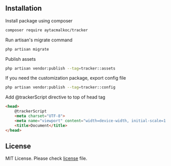## Installation

Install package using composer
```bash
composer require aytacmalkoc/tracker
```

Run artisan's migrate command
```bash
php artisan migrate
```

Publish assets
```bash
php artisan vendor:publish --tag=tracker::assets
```

If you need the customization package, export config file
```bash
php artisan vendor:publish --tag=tracker::config
```

Add @trackerScript directive to top of head tag
```html
<head>
    @trackerScript
    <meta charset="UTF-8">
    <meta name="viewport" content="width=device-width, initial-scale=1.0">
    <title>Document</title>
</head>
```

## License

MIT License. Please check [license](LICENSE.md) file.
